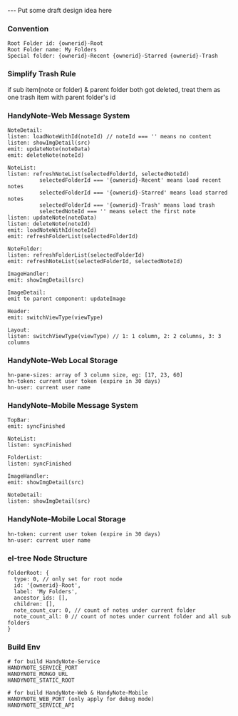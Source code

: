 --- Put some draft design idea here

### Convention
```
Root Folder id: {ownerid}-Root
Root Folder name: My Folders
Special folder: {ownerid}-Recent {ownerid}-Starred {ownerid}-Trash
```

### Simplify Trash Rule
if sub item(note or folder) & parent folder both got deleted, treat them as one trash item with parent folder's id

### HandyNote-Web Message System
```
NoteDetail:
listen: loadNoteWithId(noteId) // noteId === '' means no content
listen: showImgDetail(src)
emit: updateNote(noteData)
emit: deleteNote(noteId)

NoteList:
listen: refreshNoteList(selectedFolderId, selectedNoteId)
          selectedFolderId === '{ownerid}-Recent' means load recent notes
          selectedFolderId === '{ownerid}-Starred' means load starred notes
          selectedFolderId === '{ownerid}-Trash' means load trash
          selectedNoteId === '' means select the first note
listen: updateNote(noteData)
listen: deleteNote(noteId)
emit: loadNoteWithId(noteId)
emit: refreshFolderList(selectedFolderId)

NoteFolder:
listen: refreshFolderList(selectedFolderId)
emit: refreshNoteList(selectedFolderId, selectedNoteId)

ImageHandler:
emit: showImgDetail(src)

ImageDetail:
emit to parent component: updateImage

Header:
emit: switchViewType(viewType)

Layout:
listen: switchViewType(viewType) // 1: 1 column, 2: 2 columns, 3: 3 columns
```

### HandyNote-Web Local Storage
```
hn-pane-sizes: array of 3 column size, eg: [17, 23, 60]
hn-token: current user token (expire in 30 days)
hn-user: current user name
```

### HandyNote-Mobile Message System
```
TopBar:
emit: syncFinished

NoteList:
listen: syncFinished

FolderList:
listen: syncFinished

ImageHandler:
emit: showImgDetail(src)

NoteDetail:
listen: showImgDetail(src)
```

### HandyNote-Mobile Local Storage
```
hn-token: current user token (expire in 30 days)
hn-user: current user name
```

### el-tree Node Structure
```
folderRoot: {
  type: 0, // only set for root node
  id: '{ownerid}-Root',
  label: 'My Folders',
  ancestor_ids: [],
  children: [],
  note_count_cur: 0, // count of notes under current folder
  note_count_all: 0 // count of notes under current folder and all sub folders
}
```

### Build Env
```
# for build HandyNote-Service
HANDYNOTE_SERVICE_PORT
HANDYNOTE_MONGO_URL
HANDYNOTE_STATIC_ROOT

# for build HandyNote-Web & HandyNote-Mobile
HANDYNOTE_WEB_PORT (only apply for debug mode)
HANDYNOTE_SERVICE_API
```
